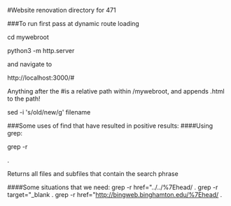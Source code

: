 #Website renovation directory for 471

###To run first pass at dynamic route loading

cd mywebroot

python3 -m http.server

and navigate to

http://localhost:3000/#

Anything after the #is a relative path within /mywebroot, and appends .html to the path!



sed -i 's/old/new/g' filename

###Some uses of find that have resulted in positive results:
####Using grep:

grep -r <search phrase> .

Returns all files and subfiles that contain the search phrase

####Some situations that we need:
grep -r href=\"../../%7Ehead/ .
grep -r target=\"_blank .
grep -r href=\"http://bingweb.binghamton.edu/%7Ehead/ .

